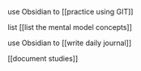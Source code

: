 use Obsidian to [[practice using GIT]]

list [[list the mental model concepts]]

use Obsidian to [[write daily journal]]

[[document studies]]